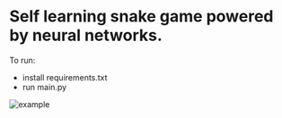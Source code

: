 # Self learning snake game powered by neural networks.

To run:
- install requirements.txt
- run main.py


![example](https://github.com/Costyyy/snake_nn/assets/48994982/368875cd-cca6-4d57-901e-d96e311867ed)
